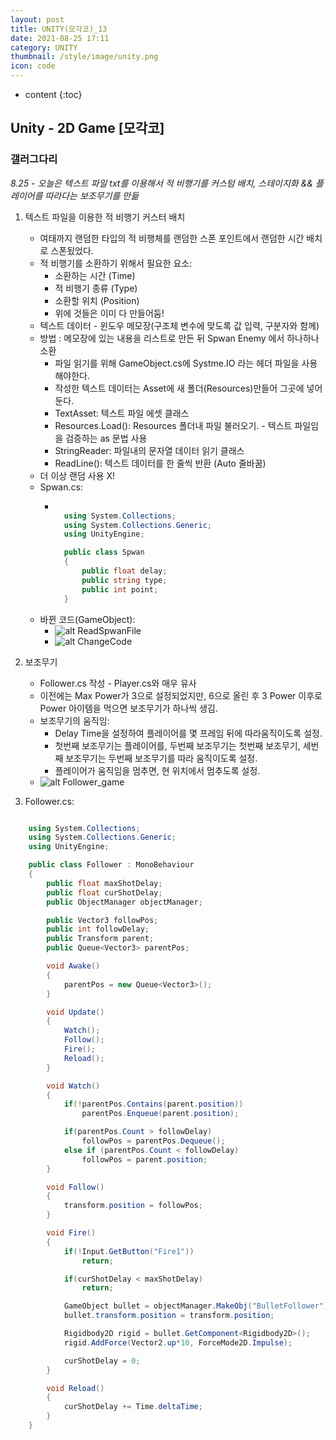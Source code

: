 ```yaml
---
layout: post
title: UNITY(모각코)_13
date: 2021-08-25 17:11
category: UNITY
thumbnail: /style/image/unity.png
icon: code
---
```


* content
{:toc}

## Unity - 2D Game [모각코]
### 갤러그다리
*8.25 - 오늘은 텍스트 파일 txt를 이용해서 적 비행기를 커스텀 배치, 스테이지화 && 플레이어를 따라다는 보조무기를 만듦*

1. 텍스트 파일을 이용한 적 비행기 커스터 배치
    - 여태까지 랜덤한 타입의 적 비행체를 랜덤한 스폰 포인트에서 랜덤한 시간 배치로 스폰됬었다.
    - 적 비행기를 소환하기 위해서 필요한 요소:
        + 소환하는 시간 (Time)
        + 적 비행기 종류 (Type)
        + 소환할 위치 (Position)
        + 위에 것들은 이미 다 만들어둠!
    - 텍스트 데이터 - 윈도우 메모장(구조체 변수에 맞도록 값 입력, 구분자와 함께)
    - 방법 : 메모장에 있는 내용을 리스트로 만든 뒤 Spwan Enemy 에서 하나하나 소환
        + 파일 읽기를 위해 GameObject.cs에 Systme.IO 라는 헤더 파일을 사용해야한다.
        + 작성한 텍스트 데이터는 Asset에 새 폴더(Resources)만들어 그곳에 넣어둔다.
        + TextAsset: 텍스트 파일 에셋 클래스
        + Resources.Load(): Resources 폴더내 파일 불러오기. - 텍스트 파일임을 검증하는 as 문법 사용
        + StringReader: 파일내의 문자열 데이터 읽기 클래스
        + ReadLine(): 텍스트 데이터를 한 줄씩 반환 (Auto 줄바꿈)
    - 더 이상 랜덤 사용 X!
    - Spwan.cs:
        + ```c#

            using System.Collections;
            using System.Collections.Generic;
            using UnityEngine;

            public class Spwan
            {
                public float delay;
                public string type;
                public int point;
            }

          ```
    - 바뀐 코드(GameObject):
        + ![alt ReadSpwanFile](style/image/ReadSpwanFile.PNG)
        + ![alt ChangeCode](style/image/ChangeCode.PNG)
    
2. 보조무기
    - Follower.cs 작성 - Player.cs와 매우 유사
    - 이전에는 Max Power가 3으로 설정되었지만, 6으로 올린 후 3 Power 이후로 Power 아이템을 먹으면 보조무기가 하나씩 생김.
    - 보조무기의 움직임:
        + Delay Time을 설정하여 플레이어를 몇 프레임 뒤에 따라움직이도록 설정.
        + 첫번째 보조무기는 플레이어를, 두번째 보조무기는 첫번째 보조무기, 세번째 보조무기는 두번째 보조무기를 따라 움직이도록 설정.
        + 플레이어가 움직임을 멈추면, 현 위치에서 멈추도록 설정.
    - ![alt Follower_game](style/image/Follower_game.PNG)

3. Follower.cs:  
```c#

    using System.Collections;
    using System.Collections.Generic;
    using UnityEngine;

    public class Follower : MonoBehaviour
    {
        public float maxShotDelay;
        public float curShotDelay;
        public ObjectManager objectManager;

        public Vector3 followPos;
        public int followDelay;
        public Transform parent;
        public Queue<Vector3> parentPos;

        void Awake()
        {
            parentPos = new Queue<Vector3>();
        }

        void Update()
        {
            Watch();
            Follow();
            Fire();
            Reload();
        }

        void Watch()
        {   
            if(!parentPos.Contains(parent.position))
                parentPos.Enqueue(parent.position);

            if(parentPos.Count > followDelay)
                followPos = parentPos.Dequeue();
            else if (parentPos.Count < followDelay)
                followPos = parent.position;
        }

        void Follow()
        {
            transform.position = followPos;
        }

        void Fire()
        {
            if(!Input.GetButton("Fire1"))
                return;

            if(curShotDelay < maxShotDelay)
                return;

            GameObject bullet = objectManager.MakeObj("BulletFollower");
            bullet.transform.position = transform.position; 

            Rigidbody2D rigid = bullet.GetComponent<Rigidbody2D>();
            rigid.AddForce(Vector2.up*10, ForceMode2D.Impulse);

            curShotDelay = 0;
        }

        void Reload()
        {
            curShotDelay += Time.deltaTime;
        }
    }

```